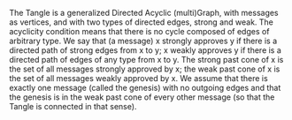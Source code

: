 The Tangle is a generalized Directed Acyclic (multi)Graph, with messages as vertices, and with two types of directed edges, strong and weak. The acyclicity condition means that there is no cycle composed of edges of arbitrary type. We say that (a message) x strongly approves y if there is a directed path of strong edges from x to y; x weakly approves y if there is a directed path of edges of any type from x to y. The strong past cone of x is the set of all messages strongly approved by x; the weak past cone of x is the set of all messages weakly approved by x. We assume that there is exactly one message (called the genesis) with no outgoing edges and that the genesis is in the weak past cone of every other message (so that the Tangle is connected in that sense).
